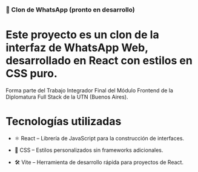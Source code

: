 ### 📱 Clon de WhatsApp (pronto en desarrollo)

# Este proyecto es un clon de la interfaz de WhatsApp Web, desarrollado en React con estilos en CSS puro.
Forma parte del Trabajo Integrador Final del Módulo Frontend de la Diplomatura Full Stack de la UTN (Buenos Aires).

# Tecnologías utilizadas

- ⚛️ React – Librería de JavaScript para la construcción de interfaces.

- 🎨 CSS – Estilos personalizados sin frameworks adicionales.

- 🛠️ Vite – Herramienta de desarrollo rápida para proyectos de React.
